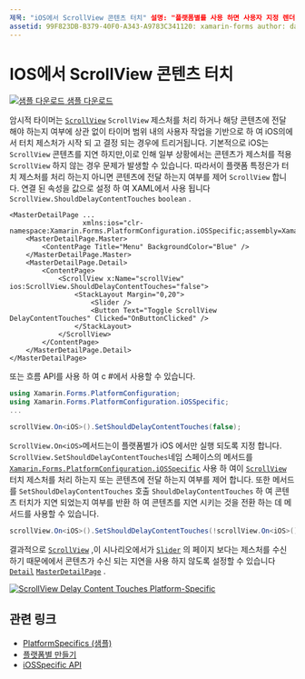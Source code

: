 ```yaml
---
제목: "iOS에서 ScrollView 콘텐츠 터치" 설명: "플랫폼별를 사용 하면 사용자 지정 렌더러 나 효과를 구현 하지 않고 특정 플랫폼 에서만 사용할 수 있는 기능을 사용할 수 있습니다. 이 문서에서는 ScrollView 터치 제스처를 처리 하거나 콘텐츠에 전달 하는지 여부를 제어 하는 iOS 플랫폼별를 사용 하는 방법을 설명 합니다. "
assetid: 99F823DB-B379-40F0-A343-A9783C341120: xamarin-forms author: davidbritch: dabritch:: 10/24/2018-loc: [ Xamarin.Forms ,]입니다. Xamarin.Essentials
---
```


# <a name="scrollview-content-touches-on-ios"></a>IOS에서 ScrollView 콘텐츠 터치

[![샘플 다운로드](~/media/shared/download.png) 샘플 다운로드](https://docs.microsoft.com/samples/xamarin/xamarin-forms-samples/userinterface-platformspecifics)

암시적 타이머는 [`ScrollView`](xref:Xamarin.Forms.ScrollView) `ScrollView` 제스처를 처리 하거나 해당 콘텐츠에 전달 해야 하는지 여부에 상관 없이 타이머 범위 내의 사용자 작업을 기반으로 하 여 iOS의에서 터치 제스처가 시작 되 고 결정 되는 경우에 트리거됩니다. 기본적으로 iOS는 `ScrollView` 콘텐츠를 지연 하지만,이로 인해 일부 상황에서는 콘텐츠가 제스처를 적용 `ScrollView` 하지 않는 경우 문제가 발생할 수 있습니다. 따라서이 플랫폼 특정은가 터치 제스처를 처리 하는지 아니면 콘텐츠에 전달 하는지 여부를 제어 `ScrollView` 합니다. 연결 된 속성을 값으로 설정 하 여 XAML에서 사용 됩니다 `ScrollView.ShouldDelayContentTouches` `boolean` .

```xaml
<MasterDetailPage ...
                  xmlns:ios="clr-namespace:Xamarin.Forms.PlatformConfiguration.iOSSpecific;assembly=Xamarin.Forms.Core">
    <MasterDetailPage.Master>
        <ContentPage Title="Menu" BackgroundColor="Blue" />
    </MasterDetailPage.Master>
    <MasterDetailPage.Detail>
        <ContentPage>
            <ScrollView x:Name="scrollView" ios:ScrollView.ShouldDelayContentTouches="false">
                <StackLayout Margin="0,20">
                    <Slider />
                    <Button Text="Toggle ScrollView DelayContentTouches" Clicked="OnButtonClicked" />
                </StackLayout>
            </ScrollView>
        </ContentPage>
    </MasterDetailPage.Detail>
</MasterDetailPage>
```

또는 흐름 API를 사용 하 여 c #에서 사용할 수 있습니다.

```csharp
using Xamarin.Forms.PlatformConfiguration;
using Xamarin.Forms.PlatformConfiguration.iOSSpecific;
...

scrollView.On<iOS>().SetShouldDelayContentTouches(false);
```

`ScrollView.On<iOS>`메서드는이 플랫폼별가 iOS 에서만 실행 되도록 지정 합니다. `ScrollView.SetShouldDelayContentTouches`네임 스페이스의 메서드를 [`Xamarin.Forms.PlatformConfiguration.iOSSpecific`](xref:Xamarin.Forms.PlatformConfiguration.iOSSpecific) 사용 하 여이 [`ScrollView`](xref:Xamarin.Forms.ScrollView) 터치 제스처를 처리 하는지 또는 콘텐츠에 전달 하는지 여부를 제어 합니다. 또한 메서드를 `SetShouldDelayContentTouches` 호출 `ShouldDelayContentTouches` 하 여 콘텐츠 터치가 지연 되었는지 여부를 반환 하 여 콘텐츠를 지연 시키는 것을 전환 하는 데 메서드를 사용할 수 있습니다.

```csharp
scrollView.On<iOS>().SetShouldDelayContentTouches(!scrollView.On<iOS>().ShouldDelayContentTouches());
```

결과적으로 [`ScrollView`](xref:Xamarin.Forms.ScrollView) ,이 시나리오에서가 [`Slider`](xref:Xamarin.Forms.Slider) 의 페이지 보다는 제스처를 수신 하기 때문에에서 콘텐츠가 수신 되는 지연을 사용 하지 않도록 설정할 수 있습니다 [`Detail`](xref:Xamarin.Forms.MasterDetailPage.Detail) [`MasterDetailPage`](xref:Xamarin.Forms.MasterDetailPage) .

[![](scrollview-content-touches-images/scrollview-delay-content-touches.png "ScrollView Delay Content Touches Platform-Specific")](scrollview-content-touches-images/scrollview-delay-content-touches-large.png#lightbox "ScrollView Delay Content Touches Platform-Specific")

## <a name="related-links"></a>관련 링크

- [PlatformSpecifics (샘플)](https://docs.microsoft.com/samples/xamarin/xamarin-forms-samples/userinterface-platformspecifics)
- [플랫폼별 만들기](~/xamarin-forms/platform/platform-specifics/index.md#creating-platform-specifics)
- [iOSSpecific API](xref:Xamarin.Forms.PlatformConfiguration.iOSSpecific)
